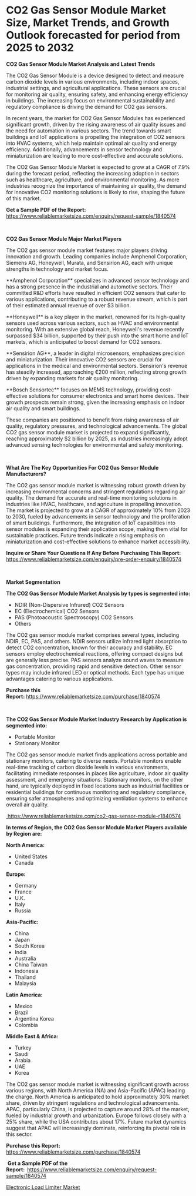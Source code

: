 <p><h1>CO2 Gas Sensor Module Market Size, Market Trends, and Growth Outlook forecasted for period from 2025 to 2032</h1></p><p><strong>CO2 Gas Sensor Module Market Analysis and Latest Trends</strong></p>
<p><p>The CO2 Gas Sensor Module is a device designed to detect and measure carbon dioxide levels in various environments, including indoor spaces, industrial settings, and agricultural applications. These sensors are crucial for monitoring air quality, ensuring safety, and enhancing energy efficiency in buildings. The increasing focus on environmental sustainability and regulatory compliance is driving the demand for CO2 gas sensors.</p><p>In recent years, the market for CO2 Gas Sensor Modules has experienced significant growth, driven by the rising awareness of air quality issues and the need for automation in various sectors. The trend towards smart buildings and IoT applications is propelling the integration of CO2 sensors into HVAC systems, which help maintain optimal air quality and energy efficiency. Additionally, advancements in sensor technology and miniaturization are leading to more cost-effective and accurate solutions.</p><p>The CO2 Gas Sensor Module Market is expected to grow at a CAGR of 7.9% during the forecast period, reflecting the increasing adoption in sectors such as healthcare, agriculture, and environmental monitoring. As more industries recognize the importance of maintaining air quality, the demand for innovative CO2 monitoring solutions is likely to rise, shaping the future of this market.</p></p>
<p><strong>Get a Sample PDF of the Report:&nbsp;</strong> <a href="https://www.reliablemarketsize.com/enquiry/request-sample/1840574?utm_campaign=3550&utm_medium=2&utm_source=Github&utm_content=ia&utm_term=06042025&utm_id=co2-gas-sensor-module">https://www.reliablemarketsize.com/enquiry/request-sample/1840574</a></p>
<p>&nbsp;</p>
<p><strong>CO2 Gas Sensor Module Major Market Players</strong></p>
<p><p>The CO2 gas sensor module market features major players driving innovation and growth. Leading companies include Amphenol Corporation, Siemens AG, Honeywell, Murata, and Sensirion AG, each with unique strengths in technology and market focus.</p><p>**Amphenol Corporation** specializes in advanced sensor technology and has a strong presence in the industrial and automotive sectors. Their committed R&D efforts have resulted in efficient CO2 sensors that cater to various applications, contributing to a robust revenue stream, which is part of their estimated annual revenue of over $3 billion.</p><p>**Honeywell** is a key player in the market, renowned for its high-quality sensors used across various sectors, such as HVAC and environmental monitoring. With an extensive global reach, Honeywell's revenue recently surpassed $34 billion, supported by their push into the smart home and IoT markets, which is anticipated to boost demand for CO2 sensors.</p><p>**Sensirion AG**, a leader in digital microsensors, emphasizes precision and miniaturization. Their innovative CO2 sensors are crucial for applications in the medical and environmental sectors. Sensirion's revenue has steadily increased, approaching €200 million, reflecting strong growth driven by expanding markets for air quality monitoring.</p><p>**Bosch Sensortec** focuses on MEMS technology, providing cost-effective solutions for consumer electronics and smart home devices. Their growth prospects remain strong, given the increasing emphasis on indoor air quality and smart buildings.</p><p>These companies are positioned to benefit from rising awareness of air quality, regulatory pressures, and technological advancements. The global CO2 gas sensor module market is projected to expand significantly, reaching approximately $2 billion by 2025, as industries increasingly adopt advanced sensing technologies for environmental and safety monitoring.</p></p>
<p>&nbsp;</p>
<p><strong>What Are The Key Opportunities For CO2 Gas Sensor Module Manufacturers?</strong></p>
<p><p>The CO2 gas sensor module market is witnessing robust growth driven by increasing environmental concerns and stringent regulations regarding air quality. The demand for accurate and real-time monitoring solutions in industries like HVAC, healthcare, and agriculture is propelling innovation. The market is projected to grow at a CAGR of approximately 10% from 2023 to 2030, fueled by advancements in sensor technology and the proliferation of smart buildings. Furthermore, the integration of IoT capabilities into sensor modules is expanding their application scope, making them vital for sustainable practices. Future trends indicate a rising emphasis on miniaturization and cost-effective solutions to enhance market accessibility.</p></p>
<p><strong>Inquire or Share Your Questions If Any Before Purchasing This Report:</strong> <a href="https://www.reliablemarketsize.com/enquiry/pre-order-enquiry/1840574?utm_campaign=3550&utm_medium=2&utm_source=Github&utm_content=ia&utm_term=06042025&utm_id=co2-gas-sensor-module">https://www.reliablemarketsize.com/enquiry/pre-order-enquiry/1840574</a></p>
<p>&nbsp;</p>
<p><strong>Market Segmentation</strong></p>
<p><strong>The CO2 Gas Sensor Module Market Analysis by types is segmented into:</strong></p>
<p><ul><li>NDIR (Non-Dispersive Infrared) CO2 Sensors</li><li>EC (Electrochemical) CO2 Sensors</li><li>PAS (Photoacoustic Spectroscopy) CO2 Sensors</li><li>Others</li></ul></p>
<p><p>The CO2 gas sensor module market comprises several types, including NDIR, EC, PAS, and others. NDIR sensors utilize infrared light absorption to detect CO2 concentration, known for their accuracy and stability. EC sensors employ electrochemical reactions, offering compact designs but are generally less precise. PAS sensors analyze sound waves to measure gas concentration, providing rapid and sensitive detection. Other sensor types may include infrared LED or optical methods. Each type has unique advantages catering to various applications.</p></p>
<p><strong>Purchase this Report:&nbsp;</strong><a href="https://www.reliablemarketsize.com/purchase/1840574?utm_campaign=3550&utm_medium=2&utm_source=Github&utm_content=ia&utm_term=06042025&utm_id=co2-gas-sensor-module">https://www.reliablemarketsize.com/purchase/1840574</a></p>
<p>&nbsp;</p>
<p><strong>The CO2 Gas Sensor Module Market Industry Research by Application is segmented into:</strong></p>
<p><ul><li>Portable Monitor</li><li>Stationary Monitor</li></ul></p>
<p><p>The CO2 gas sensor module market finds applications across portable and stationary monitors, catering to diverse needs. Portable monitors enable real-time tracking of carbon dioxide levels in various environments, facilitating immediate responses in places like agriculture, indoor air quality assessment, and emergency situations. Stationary monitors, on the other hand, are typically deployed in fixed locations such as industrial facilities or residential buildings for continuous monitoring and regulatory compliance, ensuring safer atmospheres and optimizing ventilation systems to enhance overall air quality.</p></p>
<p><a href="https://www.reliablemarketsize.com/co2-gas-sensor-module-r1840574?utm_campaign=3550&utm_medium=2&utm_source=Github&utm_content=ia&utm_term=06042025&utm_id=co2-gas-sensor-module">&nbsp;https://www.reliablemarketsize.com/co2-gas-sensor-module-r1840574</a></p>
<p><strong>In terms of Region, the CO2 Gas Sensor Module Market Players available by Region are:</strong></p>
<p>
    <p> <strong> North America: </strong>
        <ul>
            <li>United States</li>
            <li>Canada</li>
        </ul>
        </p> 
    <p> <strong> Europe: </strong>
        <ul>
            <li>Germany</li>
            <li>France</li>
            <li>U.K.</li>
            <li>Italy</li>
            <li>Russia</li>
        </ul>
        </p> 
    <p> <strong> Asia-Pacific: </strong>
        <ul>
            <li>China</li>
            <li>Japan</li>
            <li>South Korea</li>
            <li>India</li>
            <li>Australia</li>
            <li>China Taiwan</li>
            <li>Indonesia</li>
            <li>Thailand</li>
            <li>Malaysia</li>
        </ul>
        </p> 
    <p> <strong> Latin America: </strong>
        <ul>
            <li>Mexico</li>
            <li>Brazil</li>
            <li>Argentina Korea</li>
            <li>Colombia</li>
        </ul>
        </p> 
    <p> <strong> Middle East & Africa: </strong>
        <ul>
            <li>Turkey</li>
            <li>Saudi</li>
            <li>Arabia</li>
            <li>UAE</li>
            <li>Korea</li>
        </ul>
    </p>
    </p>
<p><p>The CO2 gas sensor module market is witnessing significant growth across various regions, with North America (NA) and Asia-Pacific (APAC) leading the charge. North America is anticipated to hold approximately 30% market share, driven by stringent regulations and technological advancements. APAC, particularly China, is projected to capture around 28% of the market, fueled by industrial growth and urbanization. Europe follows closely with a 25% share, while the USA contributes about 17%. Future market dynamics suggest that APAC will increasingly dominate, reinforcing its pivotal role in this sector.</p></p>
<p><strong>Purchase this Report: </strong><a href="https://www.reliablemarketsize.com/purchase/1840574?utm_campaign=3550&utm_medium=2&utm_source=Github&utm_content=ia&utm_term=06042025&utm_id=co2-gas-sensor-module">https://www.reliablemarketsize.com/purchase/1840574</a></p>
<p>&nbsp;<strong>Get a Sample PDF of the Report:&nbsp;&nbsp;</strong><a href="https://www.reliablemarketsize.com/enquiry/request-sample/1840574?utm_campaign=3550&utm_medium=2&utm_source=Github&utm_content=ia&utm_term=06042025&utm_id=co2-gas-sensor-module">https://www.reliablemarketsize.com/enquiry/request-sample/1840574</a></p>
<p><strong></strong></p>
<p><p><a href="https://github.com/oeungcolesh0/Market-Research-Report-List-1/blob/main/electronic-load-limiter-market.md?utm_campaign=3550&utm_medium=2&utm_source=Github&utm_content=ia&utm_term=06042025&utm_id=co2-gas-sensor-module">Electronic Load Limiter Market</a></p></p>